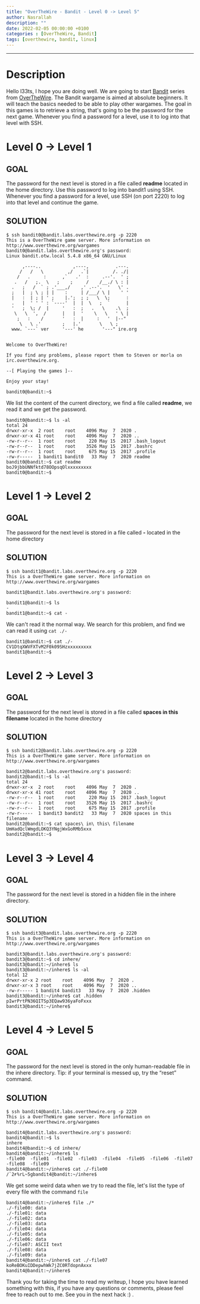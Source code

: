 ```yaml
---
title: "OverTheWire - Bandit - Level 0 -> Level 5"
author: Nasrallah
description: ""
date: 2022-02-05 00:00:00 +0100
categories : [OverTheWire, Bandit]
tags: [overthewire, bandit, linux]
---
```


---

# **Description**

Hello l33ts, I hope you are doing well. We are going to start [Bandit](https://overthewire.org/wargames/bandit/) series from [OverTheWire](https://overthewire.org/wargames/). The Bandit wargame is aimed at absolute beginners. It will teach the basics needed to be able to play other wargames. The goal in this games is to retrieve a string, that's going to be the password for the next game. Whenever you find a password for a level, use it to log into that level with SSH.


# **Level 0 -> Level 1**

## **GOAL**

The password for the next level is stored in a file called **readme** located in the home directory. Use this password to log into bandit1 using SSH. Whenever you find a password for a level, use SSH (on port 2220) to log into that level and continue the game.

## **SOLUTION**

```terminal
$ ssh bandit0@bandit.labs.overthewire.org -p 2220                                                                                                          
This is a OverTheWire game server. More information on http://www.overthewire.org/wargames                                                                                                                                                                                            
bandit0@bandit.labs.overthewire.org's password:                                                                                                              
Linux bandit.otw.local 5.4.8 x86_64 GNU/Linux                                                                                                                

      ,----..            ,----,          .---.                                                                                                               
     /   /   \         ,/   .`|         /. ./|                                                                                                               
    /   .     :      ,`   .'  :     .--'.  ' ;                                                                                                               
   .   /   ;.  \   ;    ;     /    /__./ \ : |                                                                                                               
  .   ;   /  ` ; .'___,/    ,' .--'.  '   \' .                                                                                                               
  ;   |  ; \ ; | |    :     | /___/ \ |    ' '                                                                                                               
  |   :  | ; | ' ;    |.';  ; ;   \  \;      :                                                                                                               
  .   |  ' ' ' : `----'  |  |  \   ;  `      |                                                                                                               
  '   ;  \; /  |     '   :  ;   .   \    .\  ;                                                                                                               
   \   \  ',  /      |   |  '    \   \   ' \ |                                                                                                               
    ;   :    /       '   :  |     :   '  |--"                                                                                                                
     \   \ .'        ;   |.'       \   \ ;                                                                                                                   
  www. `---` ver     '---' he       '---" ire.org                                                                                                            


Welcome to OverTheWire!                                                                                                                                      

If you find any problems, please report them to Steven or morla on                                                                                           
irc.overthewire.org.                                                                                                                                         

--[ Playing the games ]--

Enjoy your stay!

bandit0@bandit:~$

```

We list the content of the current directory, we find a file called **readme**, we read it and we get the password.

```terminal
bandit0@bandit:~$ ls -al
total 24
drwxr-xr-x  2 root    root    4096 May  7  2020 .
drwxr-xr-x 41 root    root    4096 May  7  2020 ..
-rw-r--r--  1 root    root     220 May 15  2017 .bash_logout
-rw-r--r--  1 root    root    3526 May 15  2017 .bashrc
-rw-r--r--  1 root    root     675 May 15  2017 .profile
-rw-r-----  1 bandit1 bandit0   33 May  7  2020 readme
bandit0@bandit:~$ cat readme
boJ9jbbUNNfktd78OOpsqOlxxxxxxxxx
bandit0@bandit:~$
```

# **Level 1 -> Level 2**

## **GOAL**

The password for the next level is stored in a file called **-** located in the home directory


## **SOLUTION**

```terminal
$ ssh bandit1@bandit.labs.overthewire.org -p 2220                            
This is a OverTheWire game server. More information on http://www.overthewire.org/wargames

bandit1@bandit.labs.overthewire.org's password:

bandit1@bandit:~$ ls
-
bandit1@bandit:~$ cat -

```

We can't read it the normal way. We search for this problem, and find we can read it using `cat ./-`

```terminal
bandit1@bandit:~$ cat ./-
CV1DtqXWVFXTvM2F0k09SHzxxxxxxxxx
bandit1@bandit:~$
```

# **Level 2 -> Level 3**

## **GOAL**

The password for the next level is stored in a file called **spaces in this filename** located in the home directory

## **SOLUTION**

```terminal
$ ssh bandit2@bandit.labs.overthewire.org -p 2220                            
This is a OverTheWire game server. More information on http://www.overthewire.org/wargames

bandit2@bandit.labs.overthewire.org's password:
bandit2@bandit:~$ ls -al
total 24
drwxr-xr-x  2 root    root    4096 May  7  2020 .
drwxr-xr-x 41 root    root    4096 May  7  2020 ..
-rw-r--r--  1 root    root     220 May 15  2017 .bash_logout
-rw-r--r--  1 root    root    3526 May 15  2017 .bashrc
-rw-r--r--  1 root    root     675 May 15  2017 .profile
-rw-r-----  1 bandit3 bandit2   33 May  7  2020 spaces in this filename
bandit2@bandit:~$ cat spaces\ in\ this\ filename
UmHadQclWmgdLOKQ3YNgjWxGoRMb5xxx
bandit2@bandit:~$
```

# **Level 3 -> Level 4**

## **GOAL**

The password for the next level is stored in a hidden file in the inhere directory.

## **SOLUTION**

```terminal
$ ssh bandit3@bandit.labs.overthewire.org -p 2220                            
This is a OverTheWire game server. More information on http://www.overthewire.org/wargames

bandit3@bandit.labs.overthewire.org's password:
bandit3@bandit:~$ cd inhere/
bandit3@bandit:~/inhere$ ls
bandit3@bandit:~/inhere$ ls -al
total 12
drwxr-xr-x 2 root    root    4096 May  7  2020 .
drwxr-xr-x 3 root    root    4096 May  7  2020 ..
-rw-r----- 1 bandit4 bandit3   33 May  7  2020 .hidden
bandit3@bandit:~/inhere$ cat .hidden
pIwrPrtPN36QITSp3EQaw936yaFoFxxx
bandit3@bandit:~/inhere$
```

# **Level 4 -> Level 5**

## **GOAL**

The password for the next level is stored in the only human-readable file in the inhere directory. Tip: if your terminal is messed up, try the “reset” command.

## **SOLUTION**

```terminal
$ ssh bandit4@bandit.labs.overthewire.org -p 2220                            
This is a OverTheWire game server. More information on http://www.overthewire.org/wargames

bandit4@bandit.labs.overthewire.org's password:
bandit4@bandit:~$ ls
inhere
bandit4@bandit:~$ cd inhere/
bandit4@bandit:~/inhere$ ls
-file00  -file01  -file02  -file03  -file04  -file05  -file06  -file07  -file08  -file09
bandit4@bandit:~/inhere$ cat ./-file00
/`2ғ%rL~5gbandit4@bandit:~/inhere$
```

We get some weird data when we try to read the file, let's list the type of every file with the command `file`

```terminal
bandit4@bandit:~/inhere$ file ./*
./-file00: data
./-file01: data
./-file02: data
./-file03: data
./-file04: data
./-file05: data
./-file06: data
./-file07: ASCII text
./-file08: data
./-file09: data
bandit4@bandit:~/inhere$ cat ./-file07
koReBOKuIDDepwhWk7jZC0RTdopnAxxx
bandit4@bandit:~/inhere$
```


Thank you for taking the time to read my writeup, I hope you have learned something with this, if you have any questions or comments, please feel free to reach out to me. See you in the next hack :) .
